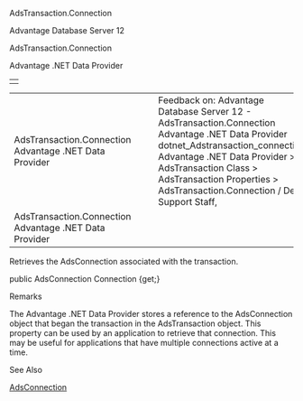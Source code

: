 AdsTransaction.Connection




Advantage Database Server 12  

AdsTransaction.Connection

Advantage .NET Data Provider

|  |
| --- |
|  |

|  |  |  |  |  |
| --- | --- | --- | --- | --- |
| AdsTransaction.Connection  Advantage .NET Data Provider |  |  | Feedback on: Advantage Database Server 12 - AdsTransaction.Connection Advantage .NET Data Provider dotnet\_Adstransaction\_connection Advantage .NET Data Provider > AdsTransaction Class > AdsTransaction Properties > AdsTransaction.Connection / Dear Support Staff, |  |
| AdsTransaction.Connection  Advantage .NET Data Provider |  |  |  |  |

Retrieves the AdsConnection associated with the transaction.

public AdsConnection Connection {get;}

Remarks

The Advantage .NET Data Provider stores a reference to the AdsConnection object that began the transaction in the AdsTransaction object. This property can be used by an application to retrieve that connection. This may be useful for applications that have multiple connections active at a time.

See Also

[AdsConnection](dotnet_adsconnection.htm)